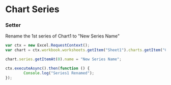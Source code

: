 # Chart Series

### Setter 

Rename the 1st series of Chart1 to "New Series Name"

```js
var ctx = new Excel.RequestContext();
var chart = ctx.workbook.worksheets.getItem("Sheet1").charts.getItem("Chart1");	

chart.series.getItemAt(0).name = "New Series Name";

ctx.executeAsync().then(function () {
		Console.log("Series1 Renamed");
});
```
